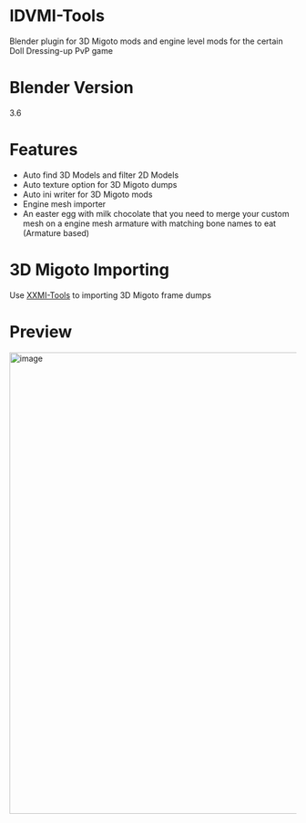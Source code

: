 # IDVMI-Tools
Blender plugin for 3D Migoto mods and engine level mods for the certain Doll Dressing-up PvP game

# Blender Version
3.6

# Features
- Auto find 3D Models and filter 2D Models
- Auto texture option for 3D Migoto dumps
- Auto ini writer for 3D Migoto mods
- Engine mesh importer
- An easter egg with milk chocolate that you need to merge your custom mesh on a engine mesh armature with matching bone names to eat (Armature based)

# 3D Migoto Importing
Use [XXMI-Tools](https://github.com/leotorrez/XXMITools) to importing 3D Migoto frame dumps

# Preview
<img width="1509" height="810" alt="image" src="https://github.com/user-attachments/assets/1765e11f-10dd-49cb-a349-da3ae8b7cbde" />
